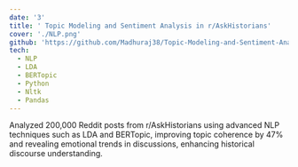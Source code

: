 ```yaml
---
date: '3'
title: ' Topic Modeling and Sentiment Analysis in r/AskHistorians'
cover: './NLP.png'
github: 'https://github.com/Madhuraj38/Topic-Modeling-and-Sentiment-Analysis-in-r-AskHistorians'
tech:
  - NLP
  - LDA
  - BERTopic
  - Python
  - Nltk
  - Pandas
---
```


Analyzed 200,000 Reddit posts from r/AskHistorians using advanced NLP techniques such as LDA and BERTopic, improving
topic coherence by 47% and revealing emotional trends in discussions, enhancing historical discourse understanding.
